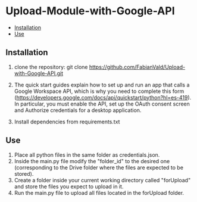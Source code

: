 # Upload-Module-with-Google-API

- [Installation](#Installation)
- [Use](#IUse)



## Installation

1. clone the repository: git clone https://github.com/FabianVald/Upload-with-Google-API.git

2. The quick start guides explain how to set up and run an app that calls a Google Workspace API, which is why you need to complete this form (https://developers.google.com/docs/api/quickstart/python?hl=es-419). In particular, you must enable the API, set up the OAuth consent screen and Authorize credentials for a desktop application.

3. Install dependencies from requirements.txt
   
## Use

1. Place all python files in the same folder as credentials.json.
2. Inside the main.py file modify the "folder_id" to the desired one (corresponding to the Drive folder where the files are expected to be stored).
3. Create a folder inside your current working directory called "forUpload" and store the files you expect to upload in it.
5. Run the main.py file to upload all files located in the forUpload folder.
